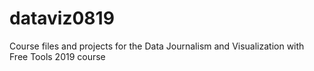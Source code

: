 # dataviz0819
Course files and projects for the Data Journalism and Visualization with Free Tools 2019 course
